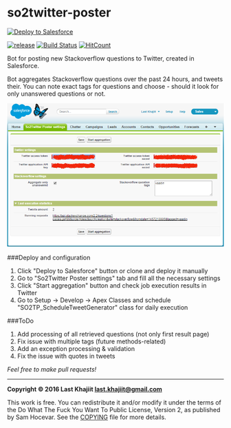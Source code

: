 # so2twitter-poster

<a href="https://githubsfdeploy.herokuapp.com/?owner=last-khajiit&repo=so2twitter-poster-bot">
  <img alt="Deploy to Salesforce"
       src="https://raw.githubusercontent.com/afawcett/githubsfdeploy/master/src/main/webapp/resources/img/deploy.png">
</a>

[![release](https://img.shields.io/badge/release-v0.2-brightgreen.png?style=default)](https://github.com/last-khajiit/so2twitter-poster/releases/latest) [![Build Status](https://travis-ci.org/last-khajiit/so2twitter-poster.svg?branch=master)](https://travis-ci.org/last-khajiit/so2twitter-poster) [![HitCount](https://hitt.herokuapp.com/last-khajiit/so2twitter-poster.svg)](https://github.com/last-khajiit/so2twitter-poster)

Bot for posting new Stackoverflow questions to Twitter, created in Salesforce.

Bot aggregates Stackoverflow questions over the past 24 hours, and tweets their. You can note exact tags for questions and choose - should it look for only unanswered questions or not.

![Screenshot](settings-page.png)

###Deploy and configuration 
1. Click "Deploy to Salesforce" button or clone and deploy it manually
2. Go to "So2Twitter Poster settings" tab and fill all the necessary settings 
3. Click "Start aggregation" button and check job execution results in Twitter
4. Go to Setup -> Develop -> Apex Classes and schedule "SO2TP_ScheduleTweetGenerator" class for daily execution

###ToDo
1. Add processing of all retrieved questions (not only first result page)
2. Fix issue with multiple tags (future methods-related)
3. Add an exception processing & validation
4. Fix the issue with quotes in tweets



*Feel free to make pull requests!*


---

**Copyright © 2016 Last Khajiit <last.khajiit@gmail.com>**

This work is free. You can redistribute it and/or modify it under the
terms of the Do What The Fuck You Want To Public License, Version 2,
as published by Sam Hocevar. See the [COPYING](copying.txt) file for more details.
